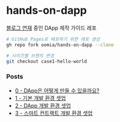# hands-on-dapp

[블로그 연재](https://spems.tistory.com/101) 중인 DApp 제작 가이드 레포

```bash
# GitHub Pages로 배포하기 위한 레포 생성
gh repo fork oomia/hands-on-dapp --clone

# 시리즈별 브랜치 변경
git checkout case1-hello-world
```

### Posts

- [0 - DApp은 어떻게 만들 수 있을까요?](https://spems.tistory.com/101)
- [1 - 기본 개발 환경 셋업](https://spems.tistory.com/102)
- [2 - DApp 개발 환경 셋업](https://spems.tistory.com/103)
- [3 - 스마트 컨트랙트 개발 환경 셋업](https://spems.tistory.com/104)
